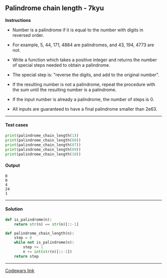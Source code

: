 ## Palindrome chain length - 7kyu

**Instructions**

- Number is a palindrome if it is equal to the number with digits in reversed order. 

- For example, 5, 44, 171, 4884 are palindromes, and 43, 194, 4773 are not.

- Write a function which takes a positive integer and returns the number of special steps needed to obtain a palindrome. 

- The special step is: "reverse the digits, and add to the original number". 

- If the resulting number is not a palindrome, repeat the procedure with the sum until the resulting number is a palindrome.

- If the input number is already a palindrome, the number of steps is 0.

- All inputs are guaranteed to have a final palindrome smaller than 2e63.

---

#### Test cases

```python
print(palindrome_chain_length(1))
print(palindrome_chain_length(88))
print(palindrome_chain_length(87))
print(palindrome_chain_length(89))
print(palindrome_chain_length(10))
```

#### Output 

```
0
0
4
24
1
```

---

#### Solution

```python
def is_palindrome(n):
    return str(n) == str(n)[::-1]

def palindrome_chain_length(n):
    step = 0
    while not is_palindrome(n):
        step += 1
        n += int(str(n)[::-1])
    return step
```

---

[Codewars link](https://www.codewars.com/kata/525f039017c7cd0e1a000a26)
